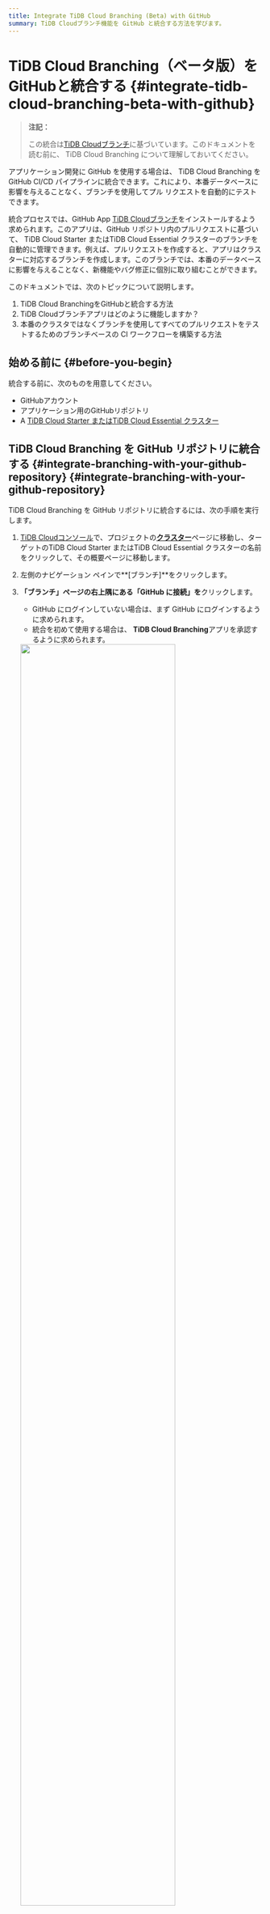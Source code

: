 ```yaml
---
title: Integrate TiDB Cloud Branching (Beta) with GitHub 
summary: TiDB Cloudブランチ機能を GitHub と統合する方法を学びます。
---
```


# TiDB Cloud Branching（ベータ版）をGitHubと統合する {#integrate-tidb-cloud-branching-beta-with-github}

> **注記：**
>
> この統合は[TiDB Cloudブランチ](/tidb-cloud/branch-overview.md)に基づいています。このドキュメントを読む前に、 TiDB Cloud Branching について理解しておいてください。

アプリケーション開発に GitHub を使用する場合は、 TiDB Cloud Branching を GitHub CI/CD パイプラインに統合できます。これにより、本番データベースに影響を与えることなく、ブランチを使用してプル リクエストを自動的にテストできます。

統合プロセスでは、GitHub App [TiDB Cloudブランチ](https://github.com/apps/tidb-cloud-branching)をインストールするよう求められます。このアプリは、GitHub リポジトリ内のプルリクエストに基づいて、 TiDB Cloud Starter またはTiDB Cloud Essential クラスターのブランチを自動的に管理できます。例えば、プルリクエストを作成すると、アプリはクラスターに対応するブランチを作成します。このブランチでは、本番のデータベースに影響を与えることなく、新機能やバグ修正に個別に取り組むことができます。

このドキュメントでは、次のトピックについて説明します。

1.  TiDB Cloud BranchingをGitHubと統合する方法
2.  TiDB Cloudブランチアプリはどのように機能しますか？
3.  本番のクラスタではなくブランチを使用してすべてのプルリクエストをテストするためのブランチベースの CI ワークフローを構築する方法

## 始める前に {#before-you-begin}

統合する前に、次のものを用意してください。

-   GitHubアカウント
-   アプリケーション用のGitHubリポジトリ
-   A [TiDB Cloud Starter またはTiDB Cloud Essential クラスター](/tidb-cloud/create-tidb-cluster-serverless.md)

## TiDB Cloud Branching を GitHub リポジトリに統合する {#integrate-branching-with-your-github-repository} {#integrate-branching-with-your-github-repository}

TiDB Cloud Branching を GitHub リポジトリに統合するには、次の手順を実行します。

1.  [TiDB Cloudコンソール](https://tidbcloud.com/)で、プロジェクトの[**クラスター**](https://tidbcloud.com/project/clusters)ページに移動し、ターゲットのTiDB Cloud Starter またはTiDB Cloud Essential クラスターの名前をクリックして、その概要ページに移動します。

2.  左側のナビゲーション ペインで**[ブランチ]**をクリックします。

3.  **「ブランチ」**ページの右上隅にある**「GitHub に接続」を**クリックします。

    -   GitHub にログインしていない場合は、まず GitHub にログインするように求められます。
    -   統合を初めて使用する場合は、 **TiDB Cloud Branching**アプリを承認するように求められます。

    <img src="https://docs-download.pingcap.com/media/images/docs/tidb-cloud/branch/github-authorize.png" width="80%" />

4.  **「GitHub に接続」**ダイアログで、 **「GitHub アカウント」**ドロップダウン リストから GitHub アカウントを選択します。

    リストに自分のアカウントが存在しない場合は、 **[その他のアカウントのインストール]**をクリックし、画面の指示に従ってアカウントをインストールします。

5.  **GitHubリポジトリの**ドロップダウンリストから対象のリポジトリを選択します。リストが長い場合は、名前を入力してリポジトリを検索できます。

6.  **「接続」**をクリックして、クラスターと GitHub リポジトリを接続します。

    <img src="https://docs-download.pingcap.com/media/images/docs/tidb-cloud/branch/github-connect.png" width="40%" />

## TiDB Cloudブランチングアプリの動作 {#tidb-cloud-branching-app-behaviors}

TiDB Cloud Starter またはTiDB Cloud Essential クラスタを GitHub リポジトリに接続すると、リポジトリ内のプルリクエストごとに、 [TiDB Cloudブランチ](https://github.com/apps/tidb-cloud-branching) GitHub App がクラスタの対応するブランチを自動的に管理できるようになります。プルリクエストの変更に対するデフォルトの動作は次のとおりです。

| プルリクエストの変更             | TiDB Cloudブランチングアプリの動作                                                                                                                                                                                                                                                                                                                                                    |
| ---------------------- | ------------------------------------------------------------------------------------------------------------------------------------------------------------------------------------------------------------------------------------------------------------------------------------------------------------------------------------------------------------------------- |
| プルリクエストを作成する           | リポジトリにプルリクエストを作成すると、 [TiDB Cloudブランチ](https://github.com/apps/tidb-cloud-branching)アプリがクラスター用のブランチを作成します。 `branch.mode` `reset`に設定されている場合、ブランチ名は`${github_branch_name}_${pr_id}`形式に従います。 `branch.mode` `reserve`に設定されている場合、ブランチ名は`${github_branch_name}_${pr_id}_${commit_sha}`形式に従います。ブランチの数には[制限](/tidb-cloud/branch-overview.md#limitations-and-quotas)が付くことに注意してください。 |
| 新しいコミットをプルリクエストにプッシュする | `branch.mode` `reset`に設定すると、リポジトリ内のプルリクエストに新しいコミットをプッシュするたびに、 [TiDB Cloudブランチ](https://github.com/apps/tidb-cloud-branching)アプリがブランチをリセットします。 `branch.mode` `reserve`に設定すると、アプリは最新のコミット用に新しいブランチを作成します。                                                                                                                                                                   |
| プルリクエストをクローズまたはマージする   | プル リクエストをクローズまたはマージすると、 [TiDB Cloudブランチ](https://github.com/apps/tidb-cloud-branching)アプリによってこのプル リクエストのブランチが削除されます。                                                                                                                                                                                                                                                      |
| プルリクエストを再開する           | プル リクエストを再度開くと、 [TiDB Cloudブランチ](https://github.com/apps/tidb-cloud-branching)アプリによってプル リクエストの最後のコミットのブランチが作成されます。                                                                                                                                                                                                                                                        |

## TiDB Cloud Branchingアプリを構成する {#configure-tidb-cloud-branching-app}

[TiDB Cloudブランチ](https://github.com/apps/tidb-cloud-branching)アプリの動作を構成するには、リポジトリのルート ディレクトリに`tidbcloud.yml`ファイルを追加し、次の手順に従ってこのファイルに必要な構成を追加します。

### ブランチ.ブロックリスト {#branch-blocklist}

**タイプ:**文字列の配列。**デフォルト:** `[]` 。

`allowList`内にある場合でも、 TiDB Cloud Branching アプリを禁止する GitHub ブランチを指定します。

```yaml
github:
    branch:
        blockList:
            - ".*_doc"
            - ".*_blackList"
```

### ブランチ.許可リスト {#branch-allowlist}

**タイプ:**文字列の配列。**デフォルト:** `[.*]` 。

TiDB Cloud Branching アプリを許可する GitHub ブランチを指定します。

```yaml
github:
    branch:
        allowList:
            - ".*_db"
```

### ブランチモード {#branch-mode}

**タイプ:**文字列。**デフォルト:** `reset` 。

TiDB Cloud Branching アプリがブランチの更新を処理する方法を指定します。

-   `reset`に設定すると、 TiDB Cloud Branching アプリは既存のブランチを最新のデータで更新します。
-   `reserve`に設定すると、 TiDB Cloud Branching アプリは最新のコミット用に新しいブランチを作成します。

```yaml
github:
    branch:
        mode: reset
```

### ブランチ.自動破棄 {#branch-autodestroy}

**タイプ:**ブール値。**デフォルト:** `true` 。

`false`に設定すると、プル リクエストがクローズまたはマージされたときに、 TiDB Cloud Branching アプリはTiDB Cloud Starter またはTiDB Cloud Essential クラスターのブランチを削除しません。

```yaml
github:
    branch:
        autoDestroy: true
```

## ブランチCIワークフローを作成する {#create-a-branching-ci-workflow}

ブランチを使用するベストプラクティスの一つは、ブランチCIワークフローを作成することです。このワークフローを使用すると、プルリクエストをマージする前に、本番環境のクラスターではなく、クラスターのブランチを使用してコードをテストできます。ライブデモ[ここ](https://github.com/shiyuhang0/tidbcloud-branch-gorm-example)ご覧ください。

ワークフローを作成する主な手順は次のとおりです。

1.  [TiDB Cloud BranchingをGitHubリポジトリに統合する](#integrate-branching-with-your-github-repository) 。

2.  ブランチ接続情報を取得します。

    [tidbcloud-branch を待つ](https://github.com/tidbcloud/wait-for-tidbcloud-branch)アクションを使用して、ブランチの準備ができるまで待機し、ブランチの接続情報を取得できます。

    TiDB Cloud Starter クラスターのブランチを例に挙げます。

    ```yaml
    steps:
      - name: Wait for TiDB Cloud Starter branch to be ready
        uses: tidbcloud/wait-for-tidbcloud-branch@v0
        id: wait-for-branch
        with:
          token: ${{ secrets.GITHUB_TOKEN }}
          public-key: ${{ secrets.TIDB_CLOUD_API_PUBLIC_KEY }}
          private-key: ${{ secrets.TIDB_CLOUD_API_PRIVATE_KEY }}

      - name: Test with TiDB Cloud Starter branch
         run: |
            echo "The host is ${{ steps.wait-for-branch.outputs.host }}"
            echo "The user is ${{ steps.wait-for-branch.outputs.user }}"
            echo "The password is ${{ steps.wait-for-branch.outputs.password }}"
    ```

    -   `token` : GitHubは自動的に[GITHUB_トークン](https://docs.github.com/en/actions/security-guides/automatic-token-authentication)シークレットを作成します。そのまま使用できます。
    -   `public-key`および`private-key` : TiDB Cloud[APIキー](https://docs.pingcap.com/tidbcloud/api/v1beta#section/Authentication/API-Key-Management) 。

3.  テストコードを変更します。

    テストコードを修正し、GitHub Actionsからの接続情報を受け入れるようにします。例えば、 [ライブデモ](https://github.com/shiyuhang0/tidbcloud-branch-gorm-example)に示すように、環境を通して接続情報を受け入れることができます。

## 次は何？ {#what-s-next}

次の例を使用して、ブランチング GitHub 統合の使用方法を学習します。

-   [分岐-gorm-例](https://github.com/tidbcloud/branching-gorm-example)
-   [分岐-Django-例](https://github.com/tidbcloud/branching-django-example)
-   [分岐レールの例](https://github.com/tidbcloud/branching-rails-example)

ブランチング GitHub 統合を使わずに、ブランチング CI/CD ワークフローを構築することもできます。例えば、 [`setup-tidbcloud-cli`](https://github.com/tidbcloud/setup-tidbcloud-cli)と GitHub Actions を使用して CI/CD ワークフローをカスタマイズできます。
